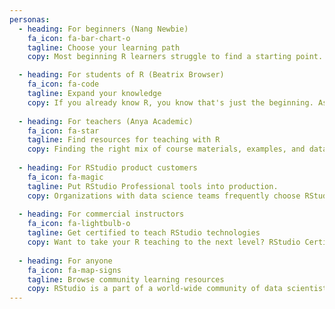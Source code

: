 ```yaml
---
personas:
  - heading: For beginners (Nang Newbie)
    fa_icon: fa-bar-chart-o
    tagline: Choose your learning path
    copy: Most beginning R learners struggle to find a starting point. RStudio recommends that you first ask yourself a few questions that will help you choose among self-taught, online, and in-person learning paths. <p>[Learn more about how to get started >](get-started)</p>

  - heading: For students of R (Beatrix Browser)
    fa_icon: fa-code
    tagline: Expand your knowledge
    copy: If you already know R, you know that's just the beginning. As of May 2019, CRAN has more than 14,000 R packages available. While RStudio can't guide you through all of them, we can recommend how you can expand your knowledge using popular packages such as the tidyverse and Shiny.  <p>[Learn how to expand your knowledge >](expand-your-knowledge)</p>
    
  - heading: For teachers (Anya Academic)
    fa_icon: fa-star
    tagline: Find resources for teaching with R
    copy: Finding the right mix of course materials, examples, and data sets to teach data science is hard. In the process of writing R packages and books, RStudio's data scientists have created open source teaching materials you can adapt and use in your courses. <p>[Learn more about teaching resources >](teaching-resources)</p>
    
  - heading: For RStudio product customers
    fa_icon: fa-magic
    tagline: Put RStudio Professional tools into production.
    copy: Organizations with data science teams frequently choose RStudio Professional tools to collaborate on development and put data science into production. RStudio's support resources can help you get your software installed quickly and integrated into your data science workflows. <p>[Learn to use and manage RStudio Pro tools >](rstudio-pro-tools)</p>
    
  - heading: For commercial instructors
    fa_icon: fa-lightbulb-o
    tagline: Get certified to teach RStudio technologies
    copy: Want to take your R teaching to the next level? RStudio Certified instructors apply modern evidence-based teaching practices to teach data science using R and RStudio’s products. Your certification also helps you rise above the crowd when organizations are looking for instructors to train their staff.<p>[Learn more about certification programs >](get-certified)</p>
    
  - heading: For anyone
    fa_icon: fa-map-signs
    tagline: Browse community learning resources
    copy: RStudio is a part of a world-wide community of data scientists, developers, users and educators, many of whom create amazing resources for learning. If you are looking for broader educational horizons to explore, you'll find good starting points here.<p>[Explore more learning resources >](explore-community-resources)</p>
---
```

